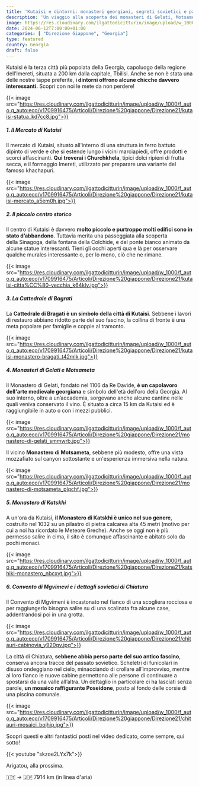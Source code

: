 ```yaml
---
title: 'Kutaisi e dintorni: monasteri georgiani, segreti sovietici e panorami mozzafiato'
description: 'Un viaggio alla scoperta dei monasteri di Gelati, Motsameta e Katskhi, della Cattedrale di Bagrati e dei tesori nascosti di Chiatura, tra echi sovietici e panorami mozzafiato.'
image: https://res.cloudinary.com/ilgattodicitturin/image/upload/w_1000/f_auto,q_auto:eco/v1713011125/Articoli/Direzione%20giappone/Direzione21/cabinovia-abbandonata_jez808.jpg
date: 2024-06-12T7:00:00+01:00
categories: [ "Direzione Giappone", "Georgia"]
type: featured  
country: Georgia 
draft: false
---
```


Kutaisi è la terza città più popolata della Georgia, capoluogo della regione dell’Imereti, situata a 200 km dalla capitale, Tbilisi. 
Anche se non è stata una delle nostre tappe preferite, **i dintorni offrono alcune chicche davvero interessanti.** 
Scopri con noi le mete da non perdere!

{{< image src="https://res.cloudinary.com/ilgattodicitturin/image/upload/w_1000/f_auto,q_auto:eco/v1709916475/Articoli/Direzione%20giappone/Direzione21/kutaisi-statua_kd7cc8.jpg">}} 

##### 1. Il Mercato di Kutaisi

Il mercato di Kutaisi, situato all'interno di una struttura in ferro battuto dipinto di verde e che si estende lungo i vicini marciapiedi, offre prodotti e scorci affascinanti. **Qui troverai i Churchkhela**, tipici dolci ripieni di frutta secca, e il formaggio Imereti, utilizzato per preparare una variante del famoso khachapuri. 

{{< image src="https://res.cloudinary.com/ilgattodicitturin/image/upload/w_1000/f_auto,q_auto:eco/v1709916475/Articoli/Direzione%20giappone/Direzione21/kutaisi-mercato_a5em0h.jpg">}} 

##### 2. Il piccolo centro storico

Il centro di Kutaisi è davvero **molto piccolo e purtroppo molti edifici sono in stato d’abbandono**. Tuttavia merita una passeggiata alla scoperta della Sinagoga, della fontana della Colchide, e del ponte bianco animato da alcune statue interessanti. Tieni gli occhi aperti qua e là per osservare qualche murales interessante o, per lo meno, ciò che ne rimane. 

{{< image src="https://res.cloudinary.com/ilgattodicitturin/image/upload/w_1000/f_auto,q_auto:eco/v1709916475/Articoli/Direzione%20giappone/Direzione21/kutaisi-citta%CC%80-vecchia_k64kly.jpg">}} 

##### 3. La Cattedrale di Bagrati

La **Cattedrale di Bragati è un simbolo della città di Kutaisi**. Sebbene i lavori di restauro abbiano ridotto parte del suo fascino, la collina di fronte è una meta popolare per famiglie e coppie al tramonto.

{{< image src="https://res.cloudinary.com/ilgattodicitturin/image/upload/w_1000/f_auto,q_auto:eco/v1709916475/Articoli/Direzione%20giappone/Direzione21/kutaisi-monastero-bragati_t42mlk.jpg">}} 

##### 4. Monasteri di Gelati e Motsameta

Il Monastero di Gelati, fondato nel 1106 da Re Davide, **è un capolavoro dell'arte medievale georgiana** e simbolo dell'età dell'oro della Georgia. Al suo interno, oltre a un’accademia, sorgevano anche alcune cantine nelle quali veniva conservato il vino.
È situato a circa 15 km da Kutaisi ed è raggiungibile in auto o con i mezzi pubblici. 

{{< image src="https://res.cloudinary.com/ilgattodicitturin/image/upload/w_1000/f_auto,q_auto:eco/v1709916475/Articoli/Direzione%20giappone/Direzione21/monastero-di-gelati_smmwrb.jpg">}} 

Il vicino **Monastero di Motsameta**, sebbene più modesto, offre una vista mozzafiato sul canyon sottostante e un'esperienza immersiva nella natura.

{{< image src="https://res.cloudinary.com/ilgattodicitturin/image/upload/w_1000/f_auto,q_auto:eco/v1709916475/Articoli/Direzione%20giappone/Direzione21/monastero-di-motsameta_plqchf.jpg">}} 

##### 5. Monastero di Katskhi

A un'ora da Kutaisi, **il Monastero di Katskhi è unico nel suo genere**, costruito nel 1032 su un pilastro di pietra calcarea alta 45 metri (motivo per cui a noi ha ricordato le Meteore Greche). Anche se oggi non è più permesso salire in cima, il sito è comunque affascinante e abitato solo da pochi monaci.

{{< image src="https://res.cloudinary.com/ilgattodicitturin/image/upload/w_1000/f_auto,q_auto:eco/v1709916475/Articoli/Direzione%20giappone/Direzione21/katshiki-monastero_nbcxyt.jpg">}} 

##### 6. Convento di Mgvimevi e i dettagli sovietici di Chiatura 

Il Convento di Mgvimeni è incastonato nel fianco di una scogliera rocciosa e per raggiungerlo bisogna salire su di una scalinata fra alcune case, addentrandosi poi in una grotta.

{{< image src="https://res.cloudinary.com/ilgattodicitturin/image/upload/w_1000/f_auto,q_auto:eco/v1709916475/Articoli/Direzione%20giappone/Direzione21/chitauri-cabinovia_y920gv.jpg">}} 

La città di Chiatura, **sebbene abbia perso parte del suo antico fascino**, conserva ancora tracce del passato sovietico. Scheletri di funicolari in disuso ondeggiano nel cielo, minacciando di crollare all’improvviso, mentre al loro fianco le nuove cabine permettono alle persone di continuare a spostarsi da una valle all’altra. Un dettaglio in particolare ci ha lasciati senza parole, **un mosaico raffigurante Poseidone**, posto al fondo delle corsie di una piscina comunale.

{{< image src="https://res.cloudinary.com/ilgattodicitturin/image/upload/w_1000/f_auto,q_auto:eco/v1709916475/Articoli/Direzione%20giappone/Direzione21/chitauri-mosaici_bojhip.jpg">}} 

Scopri questi e altri fantastici posti nel video dedicato, come sempre, qui sotto!

{{< youtube "skzoe2LYx7k">}}

Arigatou, alla prossima.

🇮🇹 → 🇯🇵 7914 km (in linea d'aria)
